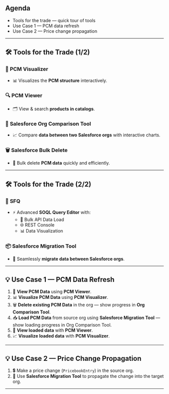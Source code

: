 

## Agenda
- Tools for the trade — quick tour of tools 
- Use Case 1 — PCM data refresh
- Use Case 2 — Price change propagation

---

## 🛠 Tools for the Trade (1/2)

### 🎯 **PCM Visualizer**
- 📊 Visualizes the **PCM structure** interactively.

### 🔍 **PCM Viewer**
- 🗂 View & search **products in catalogs**.

### 🔄 **Salesforce Org Comparison Tool**
- 📈 Compare **data between two Salesforce orgs** with interactive charts.

### 🗑 **Salesforce Bulk Delete**
- 🧹 Bulk delete **PCM data** quickly and efficiently.

---

## 🛠 Tools for the Trade (2/2)

### 🧠 **SFQ**
- ⚡ Advanced **SOQL Query Editor** with:
  - 🚚 Bulk API Data Load
  - 🌐 REST Console
  - 📊 Data Visualization

### 📦 **Salesforce Migration Tool**
- 🔗 Seamlessly **migrate data between Salesforce orgs**.

---

## 💡 Use Case 1 — **PCM Data Refresh**

1. 👀 **View PCM Data** using **PCM Viewer**.
2. 📊 **Visualize PCM Data** using **PCM Visualizer**.
3. 🗑 **Delete existing PCM Data** in the org — show progress in **Org Comparison Tool**.
4. 📥 **Load PCM Data** from source org using **Salesforce Migration Tool** — show loading progress in Org Comparison Tool.
5. 👀 **View loaded data** with **PCM Viewer**.
6. 📈 **Visualize loaded data** with **PCM Visualizer**.

---

## 💡 Use Case 2 — **Price Change Propagation**

1. 💲 Make a price change (`PricebookEntry`) in the source org.
2. 🔁 Use **Salesforce Migration Tool** to propagate the change into the target org.

---
